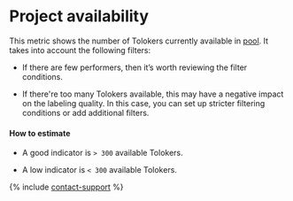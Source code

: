 # Project availability

This metric shows the number of Tolokers currently available in [pool](../../../glossary.md#pool). It takes into account the following filters:

- If there are few performers, then it’s worth reviewing the filter conditions.

- If there're too many Tolokers available, this may have a negative impact on the labeling quality. In this case, you can set up stricter filtering conditions or add additional filters.

#### How to estimate

- A good indicator is `> 300` available Tolokers.

- A low indicator is `< 300` available Tolokers.

{% include [contact-support](../../_includes/contact-support-help.md) %}